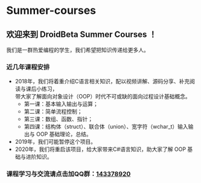 # **Summer-courses**
## 欢迎来到 DroidBeta Summer Courses ！
我们是一群热爱编程的学生，我们希望把知识传递给更多人。
### 近几年课程安排
- 2018年，我们将着重介绍C语言相关知识，配以视频讲解、源码分享、补充阅读与课后小练习，  
带大家了解面向对象设计（OOP）时代不可或缺的面向过程设计基础概念。
  - 第一课：基本输入输出与运算；
  - 第二课：简单流程控制；
  - 第三课：数组、函数、指针；
  - 第四课：结构体（struct）、联合体（union）、宽字符（wchar_t）输入输出与 OOP 基础理论，总结。
- 2019年，我们可能暂停这个项目。
- 2020年，我们将重启该项目，给大家带来C#语言知识，助大家了解 OOP 基础与进阶知识。
### 课程学习与交流请点击加QQ群：[143378920](https://jq.qq.com/?_wv=1027&k=5YO5Rha)
